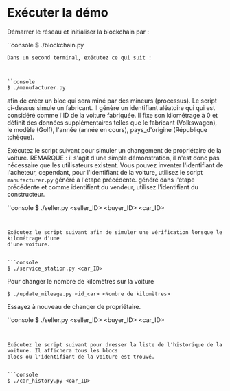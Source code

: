 
# Exécuter la démo
Démarrer le réseau et initialiser la blockchain par :


``console
$ ./blockchain.py
```
Dans un second terminal, exécutez ce qui suit :



``console
$ ./manufacturer.py
```


afin de créer un bloc qui sera miné par des mineurs (processus).
Le script ci-dessus simule un fabricant. Il génère un identifiant aléatoire qui
qui est considéré comme l'ID de la voiture fabriquée. Il fixe son kilométrage à 0 et
définit des données supplémentaires telles que le fabricant (Volkswagen), le modèle (Golf), l'année
(année en cours), pays_d'origine (République tchèque).

Exécutez le script suivant pour simuler un changement de propriétaire de la voiture.
REMARQUE : il s'agit d'une simple démonstration, il n'est donc pas nécessaire que les utilisateurs existent.
Vous pouvez inventer l'identifiant de l'acheteur, cependant, pour l'identifiant de la voiture, utilisez le script `manufacturer.py` généré à l'étape précédente.
généré dans l'étape précédente et comme identifiant du vendeur, utilisez l'identifiant du constructeur.


``console
$ ./seller.py <seller_ID> <buyer_ID> <car_ID>
```


Exécutez le script suivant afin de simuler une vérification lorsque le kilométrage d'une
d'une voiture.


```console
$ ./service_station.py <car_ID>
```


Pour changer le nombre de kilomètres sur la voiture 

```console
$ ./update_mileage.py <id_car> <Nombre de kilomètres>
```



Essayez à nouveau de changer de propriétaire.

``console
$ ./seller.py <seller_ID> <buyer_ID> <car_ID>
```


Exécutez le script suivant pour dresser la liste de l'historique de la voiture. Il affichera tous les blocs
blocs où l'identifiant de la voiture est trouvé.


```console
$ ./car_history.py <car_ID>
```

